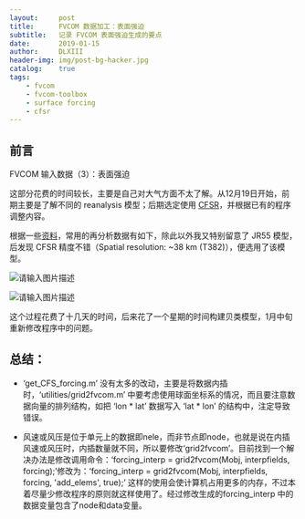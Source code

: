 ```yaml
---
layout:     post
title:      FVCOM 数据加工：表面强迫
subtitle:   记录 FVCOM 表面强迫生成的要点
date:       2019-01-15
author:     DLXIII
header-img: img/post-bg-hacker.jpg
catalog:    true
tags:
    - fvcom
    - fvcom-toolbox
    - surface forcing
    - cfsr
---
```



## 前言

FVCOM 输入数据（3）：表面强迫

这部分花费的时间较长，主要是自己对大气方面不太了解。从12月19日开始，前期主要是了解不同的 reanalysis 模型；后期选定使用 [CFSR][1]，并根据已有的程序调整内容。


<!--more-->

根据一些[资料][2]，常用的再分析数据有如下，除此以外我又特别留意了 JR55 模型，后发现 CFSR 精度不错（Spatial resolution: ~38 km (T382)），便选用了该模型。

![请输入图片描述][3]

![请输入图片描述][4]

这个过程花费了十几天的时间，后来花了一个星期的时间构建贝类模型，1月中旬重新修改程序中的问题。

## 总结：

- ‘get_CFS_forcing.m’ 没有太多的改动，主要是将数据内插时，‘utilities/grid2fvcom.m’ 中要考虑使用球面坐标系的情况，而且要注意数据向量的排列结构，如把 ‘lon * lat’ 数据写入 ‘lat * lon’ 的结构中，注定导致错误。

- 风速或风压是位于单元上的数据即nele，而非节点即node，也就是说在内插风速或风压时，内插数量就不同，所以要修改‘grid2fvcom’。目前找到一个解决办法是修改调用命令：‘forcing_interp = grid2fvcom(Mobj, interpfields, forcing);’修改为：‘forcing_interp = grid2fvcom(Mobj, interpfields, forcing, 'add_elems',  true);’ 这样的使用会使计算机占用更多的内存，不过本着尽量少修改程序的原则就这样使用了。经过修改生成的forcing_interp 中的数据变量包含了node和data变量。


  [1]: https://icdc.cen.uni-hamburg.de/1/daten/reanalysis-atmosphere/cfsr.html
  [2]: https://icdc.cen.uni-hamburg.de/1/daten/reanalysis-atmosphere.html
  [3]: https://s2.ax1x.com/2019/01/15/FzTjDH.png
  [4]: https://s2.ax1x.com/2019/01/15/Fz7sqH.png